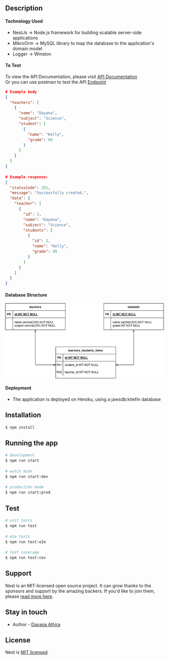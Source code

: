 ## Description
#### Technology Used ####
- NestJs &#8594; Node.js framework for building scalable server-side applications
- MikroOrm &#8594; MySQL library to map the database to the application's domain model
- Logger &#8594; Winston

#### To Test #####
To view the API Documentation, please visit [API Documentation](https://serene-ocean-50222-5793158abbed.herokuapp.com/api-docs)
<br> 
Or you can use postman to test the API [Endpoint](https://serene-ocean-50222-5793158abbed.herokuapp.com/teacher) 
<br>
```json 
# Example body
{
  "teachers": [
    {
      "name": "Dayana",
      "subject": "Science",
      "student": [
        {
          "name": "Kelly",
          "grade": 99
        }
      ]
    }
  ]
}

# Example response: 
{
  "statusCode": 201,
  "message": "Successfully created.",
  "data": {
    "teacher": [
      {
        "id": 2,
        "name": "Dayana",
        "subject": "Science",
        "students": [
          {
            "id": 2,
            "name": "Kelly",
            "grade": 99
          }
        ]
      }
    ]
  }
}
```
#### Database Structure ####
![Database Structure](./assets/database-structure.png)


#### Deployment ####
- The application is deployed on Heroku, using a jawsdb:kitefin database

## Installation

```bash
$ npm install
```

## Running the app

```bash
# development
$ npm run start

# watch mode
$ npm run start:dev

# production mode
$ npm run start:prod
```

## Test

```bash
# unit tests
$ npm run test

# e2e tests
$ npm run test:e2e

# test coverage
$ npm run test:cov
```

## Support

Nest is an MIT-licensed open source project. It can grow thanks to the sponsors and support by the amazing backers. If you'd like to join them, please [read more here](https://docs.nestjs.com/support).

## Stay in touch

- Author - [Dayana Athira](https://github.com/dayanaathira)

## License

Nest is [MIT licensed](LICENSE).
